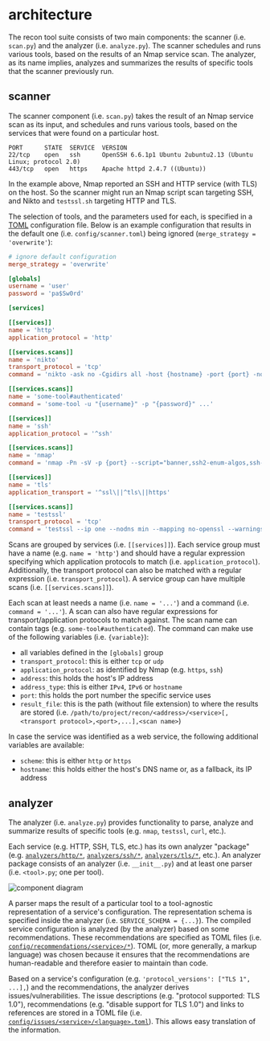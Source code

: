# architecture

The recon tool suite consists of two main components: the scanner (i.e. `scan.py`) and the analyzer (i.e. `analyze.py`).
The scanner schedules and runs various tools, based on the results of an Nmap service scan.
The analyzer, as its name implies, analyzes and summarizes the results of specific tools that the scanner previously run.

## scanner

The scanner component (i.e. `scan.py`) takes the result of an Nmap service scan as its input, and schedules and runs various tools, based on the services that were found on a particular host.

```text
PORT      STATE  SERVICE  VERSION
22/tcp    open   ssh      OpenSSH 6.6.1p1 Ubuntu 2ubuntu2.13 (Ubuntu Linux; protocol 2.0)
443/tcp   open   https    Apache httpd 2.4.7 ((Ubuntu))
```

In the example above, Nmap reported an SSH and HTTP service (with TLS) on the host.
So the scanner might run an Nmap script scan targeting SSH, and Nikto and `testssl.sh` targeting HTTP and TLS.

The selection of tools, and the parameters used for each, is specified in a [TOML](https://toml.io/en/) configuration file.
Below is an example configuration that results in the default one (i.e. `config/scanner.toml`) being ignored (`merge_strategy = 'overwrite'`):

```toml
# ignore default configuration
merge_strategy = 'overwrite'

[globals]
username = 'user'
password = 'pa$Sw0rd'

[services]

[[services]]
name = 'http'
application_protocol = 'http'

[[services.scans]]
name = 'nikto'
transport_protocol = 'tcp'
command = 'nikto -ask no -Cgidirs all -host {hostname} -port {port} -nointeractive -Format xml -output "{result_file}.xml" 2>&1 | tee "{result_file}.log"'

[[services.scans]]
name = 'some-tool#authenticated'
command = 'some-tool -u "{username}" -p "{password}" ...'

[[services]]
name = 'ssh'
application_protocol = '^ssh'

[[services.scans]]
name = 'nmap'
command = 'nmap -Pn -sV -p {port} --script="banner,ssh2-enum-algos,ssh-hostkey,ssh-auth-methods" -oN "{result_file}.log" -oX "{result_file}.xml" {address}'

[[services]]
name = 'tls'
application_transport = '^ssl\||^tls\||https'

[[services.scans]]
name = 'testssl'
transport_protocol = 'tcp'
command = 'testssl --ip one --nodns min --mapping no-openssl --warnings off --connect-timeout 60 --openssl-timeout 60 --logfile "{result_file}.log" --jsonfile "{result_file}.json" {hostname}:{port}'
```

Scans are grouped by services (i.e. `[[services]]`).
Each service group must have a name (e.g. `name = 'http'`) and should have a regular expression specifying which application protocols to match (i.e. `application_protocol`).
Additionally, the transport protocol can also be matched with a regular expression (i.e. `transport_protocol`).
A service group can have multiple scans (i.e. `[[services.scans]]`).

Each scan at least needs a name (i.e. `name = '...'`) and a command (i.e. `command = '...'`).
A scan can also have regular expressions for transport/application protocols to match against.
The scan name can contain tags (e.g. `some-tool#authenticated`).
The command can make use of the following variables (i.e. `{variable}`):

* all variables defined in the `[globals]` group
* `transport_protocol`: this is either `tcp` or `udp`
* `application_protocol`: as identified by Nmap (e.g. `https`, `ssh`)
* `address`: this holds the host's IP address
* `address_type`: this is either `IPv4`, `IPv6` or `hostname`
* `port`: this holds the port number the specific service uses
* `result_file`: this is the path (without file extension) to where the results are stored (i.e. `/path/to/project/recon/<address>/<service>[,<transport protocol>,<port>,...],<scan name>`)

In case the service was identified as a web service, the following additional variables are available:

* `scheme`: this is either `http` or `https`
* `hostname`: this holds either the host's DNS name or, as a fallback, its IP address

## analyzer

The analyzer (i.e. `analyze.py`) provides functionality to parse, analyze and summarize results of specific tools (e.g. `nmap`, `testssl`, `curl`, etc.).

Each service (e.g. HTTP, SSH, TLS, etc.) has its own analyzer "package" (e.g. [`analyzers/http/*`](../analyzers/http/), [`analyzers/ssh/*`](../analyzers/ssh/),  [`analyzers/tls/*`](../analyzers/tls/), etc.).
An analyzer package consists of an analyzer (i.e. `__init__.py`) and at least one parser (i.e. `<tool>.py`; one per tool).

![component diagram](analyzer.drawio.png)

A parser maps the result of a particular tool to a tool-agnostic representation of a service's configuration.
The representation schema is specified inside the analyzer (i.e. `SERVICE_SCHEMA = {...}`).
The compiled service configuration is analyzed (by the analyzer) based on some recommendations.
These recommendations are specified as TOML files (i.e. [`config/recommendations/<service>/*`](../config/recommendations/)).
TOML (or, more generally, a markup language) was chosen because it ensures that the recommendations are human-readable and therefore easier to maintain than code.

Based on a service's configuration (e.g. `'protocol_versions': ["TLS 1", ...],`) and the recommendations, the analyzer derives issues/vulnerabilities.
The issue descriptions (e.g. "protocol supported: TLS 1.0"), recommendations (e.g. "disable support for TLS 1.0") and links to references are stored in a TOML file (i.e. [`config/issues/<service>/<language>.toml`](../config/issues/)).
This allows easy translation of the information.
